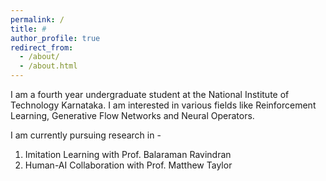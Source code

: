 ```yaml
---
permalink: /
title: #
author_profile: true
redirect_from: 
  - /about/
  - /about.html
---
```


I am a fourth year undergraduate student at the National Institute of Technology Karnataka. I am interested in various fields like Reinforcement Learning, Generative Flow Networks and Neural Operators.

I am currently pursuing research in - 
1) Imitation Learning with Prof. Balaraman Ravindran 
2) Human-AI Collaboration with Prof. Matthew Taylor